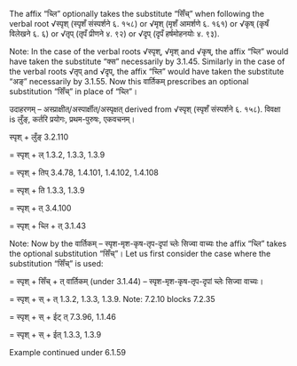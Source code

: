 

The affix “च्लि” optionally takes the substitute “सिँच्” when following the verbal root √स्पृश् (स्पृशँ संस्पर्शने ६. १५८) or √मृश् (मृशँ आमर्शणे ६. १६१) or √कृष् (कृषँ विलेखने ६. ६) or √तृप् (तृपँ प्रीणने ४. ९२) or √दृप् (दृपँ हर्षमोहनयोः ४. ९३).


Note: In the case of the verbal roots √स्पृश्, √मृश् and √कृष्, the affix “च्लि” would have taken the substitute “क्स” necessarily by 3.1.45. Similarly in the case of the verbal roots √तृप् and √दृप्, the affix “च्लि” would have taken the substitute “अङ्” necessarily by 3.1.55. Now this वार्तिकम् prescribes an optional substitution “सिँच्” in place of “च्लि”।


उदाहरणम् – अस्प्राक्षीत्/अस्पार्क्षीत्/अस्पृक्षत् derived from √स्पृश् (स्पृशँ संस्पर्शने ६. १५८). विवक्षा is लुँङ्, कर्तरि प्रयोगः, प्रथम-पुरुषः, एकवचनम्।


स्पृश् + लुँङ् 3.2.110

= स्पृश् + ल् 1.3.2, 1.3.3, 1.3.9

= स्पृश् + तिप् 3.4.78, 1.4.101, 1.4.102, 1.4.108

= स्पृश् + ति 1.3.3, 1.3.9

= स्पृश् + त् 3.4.100

= स्पृश् + च्लि + त् 3.1.43


Note: Now by the वार्तिकम् – स्पृश-मृश-कृष-तृप-दृपां च्लेः सिज्वा वाच्यः the affix “च्लि” takes the optional substitution “सिँच्”। Let us first consider the case where the substitution “सिँच्” is used:


= स्पृश् + सिँच् + त् वार्तिकम् (under 3.1.44) – स्पृश-मृश-कृष-तृप-दृपां च्लेः सिज्वा वाच्यः।

= स्पृश् + स् + त् 1.3.2, 1.3.3, 1.3.9. Note: 7.2.10 blocks 7.2.35

= स्पृश् + स् + ईट् त् 7.3.96, 1.1.46

= स्पृश् + स् + ईत् 1.3.3, 1.3.9


Example continued under 6.1.59

